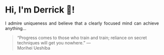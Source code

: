# Hi, I'm Derrick 👋!
<p align="justify">I admire uniqueness and believe that a clearly focused mind can achieve anything...</p> 
<!-- #quote-start -->
<blockquote>&ldquo;Progress comes to those who train and train; reliance on secret techniques will get you nowhere.&rdquo; &mdash; <footer>Morihei Ueshiba</footer></blockquote>
<!-- #quote-end -->
